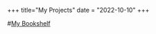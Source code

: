 +++
title="My Projects"
date = "2022-10-10"
+++

#[My Bookshelf](https://bookshelf-lime.vercel.app/)